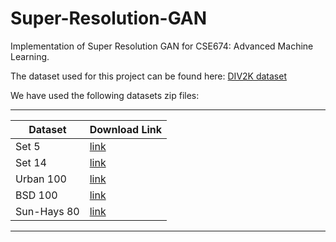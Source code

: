 # Super-Resolution-GAN

Implementation of Super Resolution GAN for CSE674: Advanced Machine Learning.

The dataset used for this project can be found here: [DIV2K dataset](https://data.vision.ee.ethz.ch/cvl/DIV2K/)

We have used the following datasets zip files:

-------------
Dataset | Download Link
------|------
Set 5 | [link](https://uofi.box.com/shared/static/kfahv87nfe8ax910l85dksyl2q212voc.zip)
Set 14|[link](https://uofi.box.com/shared/static/igsnfieh4lz68l926l8xbklwsnnk8we9.zip)
Urban 100|[link](https://uofi.box.com/shared/static/65upg43jjd0a4cwsiqgl6o6ixube6klm.zip)
BSD 100|[link](https://uofi.box.com/shared/static/qgctsplb8txrksm9to9x01zfa4m61ngq.zip)
Sun-Hays 80|[link](https://uofi.box.com/shared/static/rirohj4773jl7ef752r330rtqw23djt8.zip)
------------
